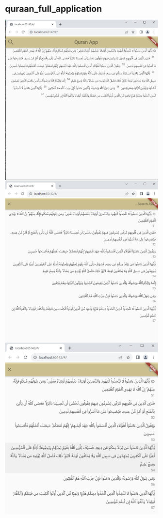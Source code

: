 # quraan_full_application

![screenshot](https://github.com/LogainHamdan/quraan_full_application/blob/49dc9cdf2d8b25d17a609ef5cff34e6c43aa6eef/1.png)
![screenshot](https://github.com/LogainHamdan/quraan_full_application/blob/49dc9cdf2d8b25d17a609ef5cff34e6c43aa6eef/2.png)
![screenshot](https://github.com/LogainHamdan/quraan_full_application/blob/49dc9cdf2d8b25d17a609ef5cff34e6c43aa6eef/3.png)
